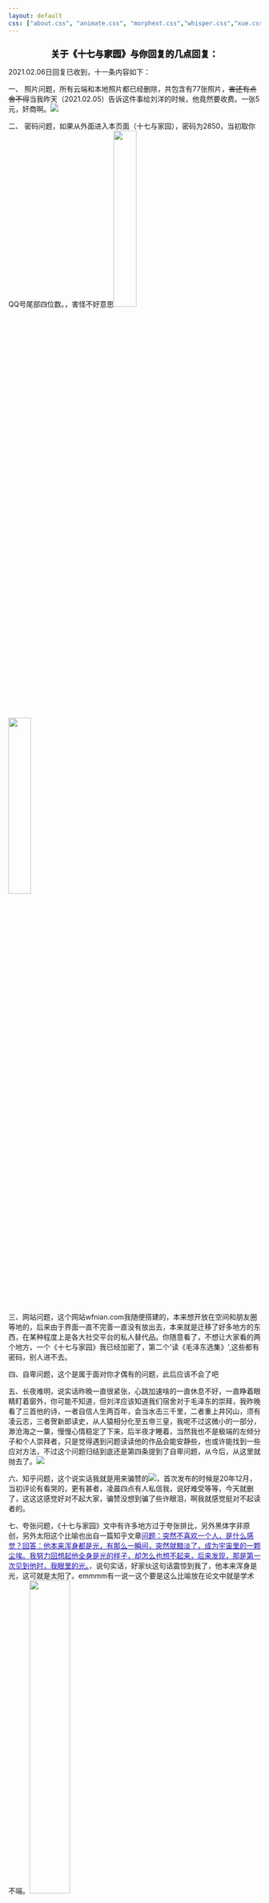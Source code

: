 ```yaml
---
layout: default
css: ["about.css", "animate.css", "morphext.css","whisper.css","xue.css"]
---
```




<center >
<h1 style="text-shadow:0px 1px 1px #3c3232;font-size:1.1rem;margin-bottom: 6px;font-weight:bold;">关于《十七与家园》与你回复的几点回复：</h1>
<p></p>
</center>


<p class="pp" style="text-indent: 0em;">
2021.02.06日回复已收到，十一条内容如下：
</p>
<p class="pp" >一、 照片问题，所有云端和本地照片都已经删除，共包含有77张照片，<s>害还有点舍不得</s>当我昨天（2021.02.05）告诉这件事给刘洋的时候，他竟然要收费。一张5元，奸商啊。<img src="https://img.imgdb.cn/item/601df0103ffa7d37b33d72d9.jpg"> </p>
<p class="pp" >二、 密码问题，如果从外面进入本页面（十七与家园），密码为2850，当初取你QQ号尾部四位数。，害怪不好意思<img width="30%" src="https://img.imgdb.cn/item/601ded2d3ffa7d37b33c7b28.jpg"><img width="30%" src="https://img.imgdb.cn/item/601df0cb3ffa7d37b33db3cb.gif"></p>
<p class="pp" >三、网站问题，这个网站wfnian.com我随便搭建的，本来想开放在空间和朋友圈等地的，后来由于界面一直不完善一直没有放出去，本来就是迁移了好多地方的东西，在某种程度上是各大社交平台的私人替代品。你随意看了，不想让大家看的两个地方，一个《十七与家园》我已经加密了，第二个'读《毛泽东选集》',这些都有密码，别人进不去。</p>
<p class="pp" >四、自卑问题，这个是属于面对你才偶有的问题，此后应该不会了吧</p>
<p class="pp" >五、长夜难明，说实话昨晚一直很紧张，心跳加速啥的一直休息不好，一直睁着眼睛盯着窗外，你可能不知道，但刘洋应该知道我们宿舍对于毛泽东的崇拜，我昨晚看了三首他的诗，一者自信人生两百年，会当水击三千里，二者重上井冈山，须有凌云志，三者贺新郎读史，从人猿相分化至五帝三皇，我呢不过这微小的一部分，渺沧海之一粟，慢慢心情稳定了下来，后半夜才睡着，当然我也不是极端的左倾分子和个人崇拜者，只是觉得遇到问题读读他的作品会能安静些，也或许能找到一些应对方法，不过这个问题归结到底还是第四条提到了自卑问题，从今后，从这里就抛去了。<img src="https://img.imgdb.cn/item/601de8633ffa7d37b33ad9a6.jpg"></p>
<p class="pp" >六、知乎问题，这个说实话我就是用来骗赞的<img src="https://gsp0.baidu.com/5aAHeD3nKhI2p27j8IqW0jdnxx1xbK/tb/editor/images/client/image_emoticon25.png">，首次发布的时候是20年12月，当初评论有看哭的，更有甚者，凌晨四点有人私信我，说好难受等等，今天就删了，这这这感觉好对不起大家，骗赞没想到骗了些许眼泪，啊我就感觉挺对不起读者的。</p>
<p class="pp" >七、夸张问题，《十七与家园》文中有许多地方过于夸张排比，另外黑体字非原创，另外太阳这个比喻也出自一篇知乎文章<a href="https://www.zhihu.com/question/26230080/answer/62961238" style="color: #1a0dab">问题：突然不喜欢一个人，是什么感觉？回答：他本来浑身都是光，有那么一瞬间，突然就黯淡了，成为宇宙里的一颗尘埃。我努力回想起他全身是光的样子，却怎么也想不起来，后来发现，那是第一次见到他时，我眼里的光。</a>，说句实话，好家伙这句话震惊到我了，他本来浑身是光，这可就是太阳了。emmmm有一说一这个要是这么比喻放在论文中就是学术不端。<img width="40%" src="https://img.imgdb.cn/item/601de8ba3ffa7d37b33af603.jpg"></p>
<p class="pp" >八、文笔问题，不要在意文中的细节，细节是为了突出感情，而全文无非总结一下：太长不看版就是：我喜欢你你知道就好，九个字，知乎本来是用来涨知识，看论文的，啧，在我这里走了歪门邪道了，成了语文课堂了，这个我得改改，屏蔽一些知乎关键字。</p>
<p class="pp" >九、红楼梦问题，我曾在宿舍批判过红楼梦，可能过于激进，将其批的一无是处，尽是写一些无关痛痒的儿女情长，搞得一些高中生动辄伤春悲秋，动辄为几篇文章强行加上消极情绪。整本书华而不实。不过也仅仅我的看法，一家之言。</p>
<p class="pp" >十、尴尬问题，没事没事，大家都是憨憨，没有尴尬可言哈哈哈哈哈</p>
<p class="pp" >十一、我这生产网页的速度高产如母猪，不去当程序员可惜了。<img src="https://img.imgdb.cn/item/601dede13ffa7d37b33cb5b5.jpg"></p>
